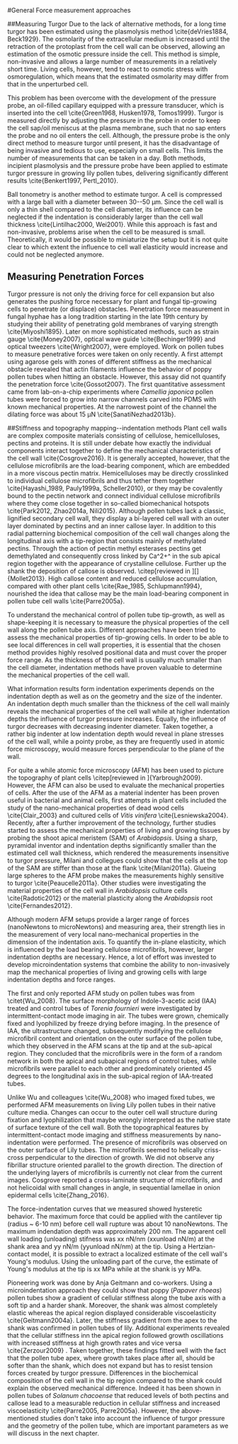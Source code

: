 #General Force measurement approaches

##Measuring Turgor
Due to the lack of alternative methods, for a long time turgor has been estimated using the plasmolysis method \cite{deVries1884, Beck1929}. The osmolarity of the extracellular medium is increased until the retraction of the protoplast from the cell wall can be observed, allowing an estimation of the osmotic pressure inside the cell. This method is simple, non-invasive and allows a large number of measurements in a relatively short time. Living cells, however, tend to react to osmotic stress with osmoregulation, which means that the estimated osmolarity may differ from that in the unperturbed cell.

This problem has been overcome with the development of the pressure probe, an oil-filled capillary equipped with a pressure transducer, which is inserted into the cell \cite{Green1968, Husken1978, Tomos1999}. Turgor is measured directly by adjusting the pressure in the probe in order to keep the cell sap/oil meniscus at the plasma membrane, such that no sap enters the probe and no oil enters the cell. Although, the pressure probe  is the only direct method to measure turgor until present, it has the disadvantage of being invasive and tedious to use, especially on small cells. This limits the number of measurements that can be taken in a day. Both methods, incipient plasmolysis and the pressure probe have been applied to estimate turgor pressure in growing lily pollen tubes, delivering significantly different results \cite{Benkert1997, Pertl_2010}.


Ball tonometry is another method to estimate turgor. A cell is compressed with a large ball with a diameter between 30--50 µm. Since the cell wall is only a thin shell compared to the cell diameter, its influence can be neglected if the indentation is considerably larger than the cell wall thickness \cite{Lintilhac2000, Wei2001}. While this approach is fast and non-invasive, problems arise when the cell to be measured is small. Theoretically, it would be possible to miniaturize the setup but it is not quite clear to which extent the influence to cell wall elasticity would increase and could not be neglected anymore.

## Measuring Penetration Forces ##

Turgor pressure is not only the driving force for cell expansion but also generates the pushing force necessary for plant and fungal tip-growing cells to penetrate (or displace) obstacles. Penetration force measurement in fungal hyphae has a long tradition starting in the late 19th century by studying their ability of penetrating gold membranes of varying strength \cite{Miyoshi1895}. Later on more sophisticated methods, such as strain gauge \cite{Money2007}, optical wave guide \cite{Bechinger1999} and optical tweezers \cite{Wright2007}, were employed. Work on pollen tubes to measure penetrative forces were taken on only recently. A first attempt using agarose gels with zones of different stiffness as the mechanical obstacle revealed that actin filaments influence the behavior of poppy pollen tubes when hitting an obstacle. However, this assay did not quantify the penetration force \cite{Gossot2007}. The first quantitative assessment came from lab-on-a-chip experiments where *Camellia japonica* pollen tubes were forced to grow into narrow channels carved into PDMS with known mechanical properties. At the narrowest point of the channel the dilating force was about 15 µN \cite{SanatiNezhad2013b}.


##Stiffness and topography mapping--indentation methods
Plant cell walls are complex composite materials consisting of cellulose, hemicelluloses, pectins and proteins. It is still under debate how exactly the individual components interact together to define the mechanical characteristics of the cell wall \cite{Cosgrove2016}. It is generally accepted, however, that the cellulose microfibrils are the load-bearing component, which are embedded in a more viscous pectin matrix. Hemicelluloses may be directly crosslinked to individual cellulose microfibrils and thus tether them together \cite{Hayashi_1989, Pauly1999a, Scheller2010}, or they may be covalently bound to the pectin network and connect individual cellulose microfibrils where they come close together in so-called biomechanical hotspots \cite{Park2012, Zhao2014a, Nili2015}. Although pollen tubes lack a classic, lignified secondary cell wall, they display a bi-layered cell wall with an outer layer dominated by pectins and an inner callose layer. In addition to this radial patterning biochemical composition of the cell wall changes along the longitudinal axis with a tip-region that consists mainly of methylated pectins. Through the action of pectin methyl esterases pectins get demethylated and consequently cross linked by Ca^2+^ in the sub apical region together with the appearance of crystalline cellulose. Further up the shank the deposition of callose is observed.  \citep[reviewed in ][]{Mollet2013}. High callose content and reduced cellulose accumulation, compared with other plant cells \cite{Rae_1985, Schlupmann1994}, nourished the idea that callose may be the main load-bearing component in pollen tube cell walls \cite{Parre2005a}.

To understand the mechanical control of pollen tube tip-growth, as well as shape-keeping it is necessary to measure the physical properties of the cell wall along the pollen tube axis. Different approaches have been tried to assess the mechanical properties of tip-growing cells. In order to be able to see local differences in cell wall properties, it is essential that the chosen method provides highly resolved positional data and must cover the proper force range. As the thickness of the cell wall is usually much smaller than the cell diameter, indentation methods have proven valuable to determine the mechanical properties of the cell wall.

What information results form indentation experiments depends on the  indentation depth as well as on the geometry and the size of the indenter. An indentation depth much smaller than the thickness of the cell wall mainly reveals the mechanical properties of the cell wall while at higher indentation depths the influence of turgor pressure increases. Equally, the influence of turgor decreases with decreasing indenter diameter. Taken together, a rather big indenter at low indentation depth would reveal in plane stresses of the cell wall, while a pointy probe, as they are frequently used in atomic force microscopy, would measure forces perpendicular to the plane of the wall.

For quite a while atomic force microscopy (AFM) has been used to picture the topography of plant cells \citep[reviewed in ]{Yarbrough2009}. However, the AFM can also be used to evaluate the mechanical properties of cells. After the use of the AFM as a material indenter has been proven useful in bacterial and animal cells, first attempts in plant cells included the study of the nano-mechanical properties of dead wood cells \cite{Clair_2003} and cultured cells of *Vitis vinifera* \cite{Lesniewska2004}. Recently, after a further improvement of the technology, further studies started to assess the mechanical properties of living and growing tissues by probing the shoot apical meristem (SAM) of *Arabidopsis*. Using a sharp, pyramidal inventor and indentation depths significantly smaller than the estimated cell wall thickness, which rendered the measurements insensitive to turgor pressure, Milani and collegues could show that the cells at the top of the SAM are stiffer than those at the flank \cite{Milani2011a}. Glueing large spheres to the AFM probe makes the measurements highly sensitive to turgor \cite{Peaucelle2011a}. Other studies were investigating the material properties of the cell wall in *Arabidopsis* culture cells \cite{Radotic2012} or the material plasticity along the *Arabidopsis* root \cite{Fernandes2012}.

Although modern AFM setups provide a larger range of forces (nanoNewtons to microNewtons) and measuring area, their strength lies in the measurement of very local nano-mechanical properties in the dimension of the indentation axis. To quantify the in-plane elasticity, which is influenced by the load bearing cellulose microfibrils, however, larger indentation depths are necessary. Hence, a lot of effort was invested to develop microindentation systems that combine the ability to non-invasively map the mechanical properties of living and growing cells with large indentation depths and force ranges.

The first and only reported AFM study on pollen tubes was from \citet{Wu_2008}. The surface morphology of Indole-3-acetic acid (IAA) treated and control tubes of _Torenia fournieri_ were investigated by intermittent-contact mode imaging in air. The tubes were grown, chemically fixed and lyophilized by freeze drying before imaging. In the presence of IAA, the ultrastructure changed, subsequently modifying the cellulose microfibril content and orientation on the outer surface of the pollen tube, which they observed in the AFM scans at the tip and at the sub-apical region. They concluded that the microfibrils were in the form of a random network in both the apical and subapical regions of control tubes, while microfibrils were parallel to each other and predominately oriented 45 degrees to the longitudinal axis in the sub-apical region of IAA-treated tubes. 

Unlike Wu and colleagues \cite{Wu_2008} who imaged fixed tubes, we performed AFM measurements on living  Lily pollen tubes in their native culture media. Changes can occur to the outer cell wall structure during fixation and lyophilization that maybe wrongly interpreted as the native state of surface texture of the cell wall. Both the topographical features by intermittent-contact mode imaging and stiffness measurements by nano-indentation were performed. The presence of microfibrils was observed on the outer surface of Lily tubes. The microfibrils seemed to helically criss-cross perpendicular to the direction of growth. We did not observe any fibrillar structure oriented parallel to the growth direction. The direction of the underlying layers of microfibrils is currently not clear from the current images. Cosgrove reported a cross-laminate structure of microfibrils, and not helicoidal with small changes in angle, in sequential lamellae in onion epidermal cells \cite{Zhang_2016}. 

The force-indentation curves that we measured showed hysteretic behavior. The maximum force that could be applied with the cantilever tip (radius ~ 6-10 nm) before cell wall rupture was about 10 nanoNewtons. The maximum indendation depth was approximately 200 nm. The apparent cell wall loading (unloading) stifness was xx nN/nm (xxunload nN/m) at the shank area and yy nN/m (yyunload nN/nm) at the tip. Using a Hertzian-contact model, it is possible to extract a localized estimate of the cell wall's Young's modulus. Using the unloading part of the curve, the estimate of Young's modulus at the tip is xx MPa while at the shank is yy MPa.  

Pioneering work was done by Anja Geitmann and co-workers. Using a microindentation approach they could show that poppy (*Papaver rhoeas*) pollen tubes show a gradient of cellular stiffness along the tube axis with a soft tip and a harder shank. Moreover, the shank was almost completely elastic whereas the apical region displayed considerable viscoelasticity \cite{Geitmann2004a}. Later, the stiffness gradient from the apex to the shank was confirmed in pollen tubes of lily. Additional experiments revealed that the cellular stiffness inn the apical region followed growth oscillations with increased stiffness at high growth rates and vice versa \cite{Zerzour2009} . Taken together, these findings fitted well with the fact that the pollen tube apex, where growth takes place after all, should be softer than the shank, which does not expand but has to resist tension forces created by turgor pressure. Differences in the biochemical composition of the cell wall in the tip region compared to the shank could explain the observed mechanical difference. Indeed it has been shown in pollen tubes of *Solanum chacoense* that reduced levels of both pectins and callose lead to a measurable reduction in cellular stiffness and increased viscoelasticity \cite{Parre2005, Parre2005a}. However, the above-mentioned studies don't take into account the influence of turgor pressure and the geometry of the pollen tube, which are important parameters as we will discuss in the next chapter.
